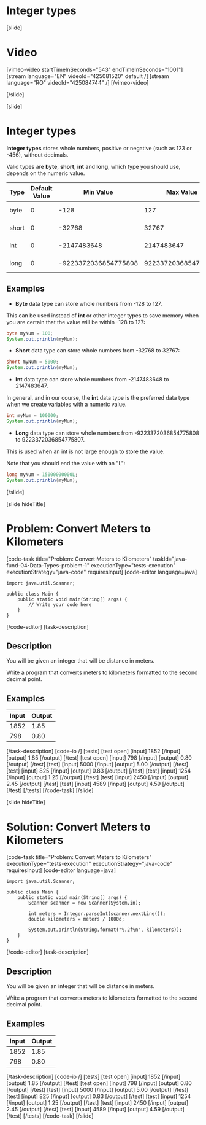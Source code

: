 # Integer types

[slide]
# Video

[vimeo-video startTimeInSeconds="543" endTimeInSeconds="1001"]
[stream language="EN" videoId="425081520" default /]
[stream language="RO" videoId="425084744"  /]
[/vimeo-video]

[/slide]

[slide]
# Integer types

**Integer types** stores whole numbers, positive or negative (such as 123 or -456), without decimals.

Valid types are **byte**, **short**, **int** and **long**, which type you should use, depends on the numeric value.

|Type| Default Value | Min Value | Max Value| Size |
|-----|------|-----|------|-----|
| byte | 0 | -128 | 127 | 8 bit |
| short | 0 | -32768 | 32767 | 16 bit |
| int | 0 | -2147483648 | 2147483647 | 32 bit |
| long | 0 | -9223372036854775808 | 9223372036854775807 | 64 bit |

## Examples

- **Byte** data type can store whole numbers from -128 to 127. 

This can be used instead of **int** or other integer types to save memory when you are certain that the value will be within -128 to 127:

```java live
byte myNum = 100;
System.out.println(myNum);
```

- **Short** data type can store whole numbers from -32768 to 32767:

```java live
short myNum = 5000;
System.out.println(myNum);
```

- **Int** data type can store whole numbers from -2147483648 to 2147483647. 

In general, and in our course, the **int** data type is the preferred data type when we create variables with a numeric value.

```java live
int myNum = 100000;
System.out.println(myNum);
```

- **Long** data type can store whole numbers from -9223372036854775808  to 9223372036854775807. 

This is used when an int is not large enough to store the value.

Note that you should end the value with an "L":

```java live
long myNum = 15000000000L;
System.out.println(myNum);
```

[/slide]


[slide hideTitle]
# Problem: Convert Meters to Kilometers
[code-task title="Problem: Convert Meters to Kilometers" taskId="java-fund-04-Data-Types-problem-1" executionType="tests-execution" executionStrategy="java-code" requiresInput]
[code-editor language=java]
```
import java.util.Scanner;

public class Main {
    public static void main(String[] args) {
        // Write your code here
    }
}
```
[/code-editor]
[task-description]
## Description
You will be given an integer that will be distance in meters.

Write a program that converts meters to kilometers formatted to the second decimal point.

## Examples
|**Input**|**Output**|
|-----|------|
| 1852 | 1.85 |
| 798 | 0.80 |


[/task-description]
[code-io /]
[tests]
[test open]
[input]
1852
[/input]
[output]
1.85
[/output]
[/test]
[test open]
[input]
798
[/input]
[output]
0.80
[/output]
[/test]
[test]
[input]
5000
[/input]
[output]
5.00
[/output]
[/test]
[test]
[input]
825
[/input]
[output]
0.83
[/output]
[/test]
[test]
[input]
1254
[/input]
[output]
1.25
[/output]
[/test]
[test]
[input]
2450
[/input]
[output]
2.45
[/output]
[/test]
[test]
[input]
4589
[/input]
[output]
4.59
[/output]
[/test]
[/tests]
[/code-task]
[/slide]


[slide hideTitle]
# Solution: Convert Meters to Kilometers
[code-task title="Problem: Convert Meters to Kilometers" executionType="tests-execution" executionStrategy="java-code" requiresInput]
[code-editor language=java]
```
import java.util.Scanner;

public class Main {
    public static void main(String[] args) {
        Scanner scanner = new Scanner(System.in);

        int meters = Integer.parseInt(scanner.nextLine());
        double kilometers = meters / 1000d;

        System.out.println(String.format("%.2f%n", kilometers));
    }
}
```
[/code-editor]
[task-description]
## Description
You will be given an integer that will be distance in meters.

Write a program that converts meters to kilometers formatted to the second decimal point.

## Examples
|**Input**|**Output**|
|-----|------|
| 1852 | 1.85 |
| 798 | 0.80 |


[/task-description]
[code-io /]
[tests]
[test open]
[input]
1852
[/input]
[output]
1.85
[/output]
[/test]
[test open]
[input]
798
[/input]
[output]
0.80
[/output]
[/test]
[test]
[input]
5000
[/input]
[output]
5.00
[/output]
[/test]
[test]
[input]
825
[/input]
[output]
0.83
[/output]
[/test]
[test]
[input]
1254
[/input]
[output]
1.25
[/output]
[/test]
[test]
[input]
2450
[/input]
[output]
2.45
[/output]
[/test]
[test]
[input]
4589
[/input]
[output]
4.59
[/output]
[/test]
[/tests]
[/code-task]
[/slide]
